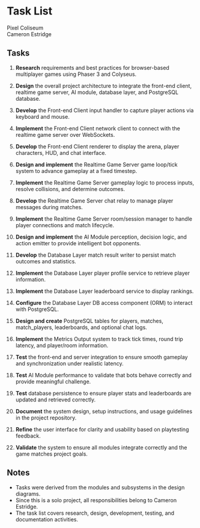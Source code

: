 # Task List
Pixel Coliseum   
Cameron Estridge 

## Tasks

1. **Research** requirements and best practices for browser-based multiplayer games using Phaser 3 and Colyseus.

2. **Design** the overall project architecture to integrate the front-end client, realtime game server, AI module, database layer, and PostgreSQL database.

3. **Develop** the Front-end Client input handler to capture player actions via keyboard and mouse.

4. **Implement** the Front-end Client network client to connect with the realtime game server over WebSockets.

5. **Develop** the Front-end Client renderer to display the arena, player characters, HUD, and chat interface.

6. **Design and implement** the Realtime Game Server game loop/tick system to advance gameplay at a fixed timestep.

7. **Implement** the Realtime Game Server gameplay logic to process inputs, resolve collisions, and determine outcomes.

8. **Develop** the Realtime Game Server chat relay to manage player messages during matches.

9. **Implement** the Realtime Game Server room/session manager to handle player connections and match lifecycle.

10. **Design and implement** the AI Module perception, decision logic, and action emitter to provide intelligent bot opponents.

11. **Develop** the Database Layer match result writer to persist match outcomes and statistics.

12. **Implement** the Database Layer player profile service to retrieve player information.

13. **Implement** the Database Layer leaderboard service to display rankings.

14. **Configure** the Database Layer DB access component (ORM) to interact with PostgreSQL.

15. **Design and create** PostgreSQL tables for players, matches, match_players, leaderboards, and optional chat logs.

16. **Implement** the Metrics Output system to track tick times, round trip latency, and player/room information.

17. **Test** the front-end and server integration to ensure smooth gameplay and synchronization under realistic latency.

18. **Test** AI Module performance to validate that bots behave correctly and provide meaningful challenge.

19. **Test** database persistence to ensure player stats and leaderboards are updated and retrieved correctly.

20. **Document** the system design, setup instructions, and usage guidelines in the project repository.

21. **Refine** the user interface for clarity and usability based on playtesting feedback.

22. **Validate** the system to ensure all modules integrate correctly and the game matches project goals.

## Notes
- Tasks were derived from the modules and subsystems in the design diagrams.  
- Since this is a solo project, all responsibilities belong to Cameron Estridge.  
- The task list covers research, design, development, testing, and documentation activities.  
